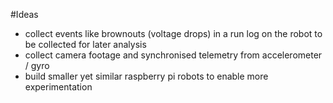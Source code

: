 
#Ideas

* collect events like brownouts (voltage drops) in a run log on the robot to be collected for later analysis
* collect camera footage and synchronised telemetry from accelerometer / gyro
* build smaller yet similar raspberry pi robots to enable more experimentation


